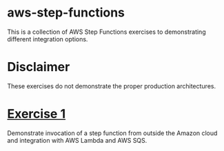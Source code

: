 # aws-step-functions

This is a collection of AWS Step Functions exercises to demonstrating different integration options.

# Disclaimer

These exercises do not demonstrate the proper production architectures.

# [Exercise 1](exercise-1/README.md)
Demonstrate invocation of a step function from outside the Amazon cloud
 and integration with AWS Lambda and AWS SQS.
